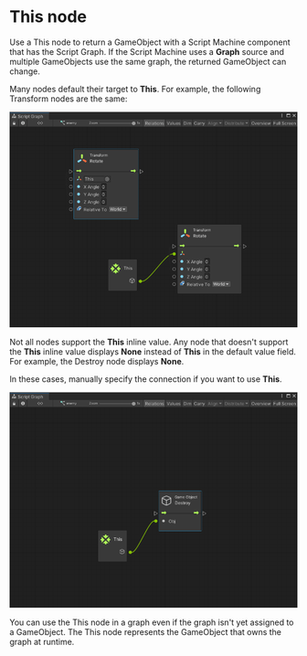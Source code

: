 # This node

Use a This node to return a GameObject with a Script Machine component that has the Script Graph. If the Script Machine uses a **Graph** source and multiple GameObjects use the same graph, the returned GameObject can change.  

Many nodes default their target to **This**. For example, the following Transform nodes are the same:

![Two Transform nodes, one with a This node, and one with a This inline value.](images/vs-this-self-node-example.png)

Not all nodes support the **This** inline value. Any node that doesn't support the **This** inline value displays **None** instead of **This** in the default value field. For example, the Destroy node displays **None**. 

In these cases, manually specify the connection if you want to use **This**.


![The Destory node doesn't support an inline This value, so it has to have a This node.](images/vs-this-self-node-example-2.png)


You can use the This node in a graph even if the graph isn't yet assigned to a GameObject. The This node represents the GameObject that owns the graph at runtime.
